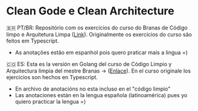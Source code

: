 # Clean Gode e Clean Architecture


🇧🇷 PT/BR: Repositório com os exercícios do curso do Branas de Código limpo e Arquitetura Limpa ([Link](https://app.branas.io/public/products/369206b9-2a0d-4322-b1f6-3e9d22336740)). Originalmente os exercícios do curso são feitos em Typescript. 

- As anotações estão em espanhol pois quero praticar mais a lingua =)  


🇨🇴 ES: Esta es la versión en Golang del curso de Código Limpio y Arquitectura limpia del mestre Branas -> ([Enlace](https://app.branas.io/public/products/369206b9-2a0d-4322-b1f6-3e9d22336740)). En el curso originale los ejercicios son hechos en Typescript.

- En archivo de anotacións no esta incluso en el "código limpio"
- Las anotaciones están en la lengua española (latinoamérica) pues yo quiero practicar la lengua =) 






 